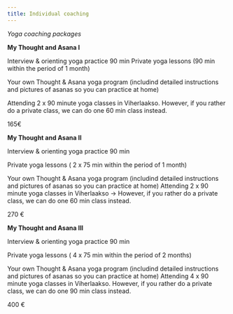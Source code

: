 ```yaml
---
title: Individual coaching
---
```


*Yoga coaching packages*


**My Thought and Asana I**

Interview & orienting yoga practice 90 min
Private yoga lessons (90 min within the period of  1 month)

Your own Thought & Asana yoga program (includind detailed instructions and pictures of asanas so you can practice at home)

Attending 2 x 90 minute yoga classes in Viherlaakso. However, if you rather do a private class, we can do one 60 min class instead.

165€



**My Thought and Asana II**

Interview & orienting yoga practice 90 min

Private yoga lessons ( 2 x 75 min within the period of  1 month)

Your own Thought & Asana yoga program (includind detailed instructions and pictures of asanas so you can practice at home)
Attending 2 x 90 minute yoga classes in Viherlaakso -> However, if you rather do a private class, we can do one 60 min class instead.

270 €



**My Thought and Asana III**

Interview & orienting yoga practice 90 min

Private yoga lessons ( 4 x 75 min within the period of  2 months)

Your own Thought & Asana yoga program (includind detailed instructions and pictures of asanas so you can practice at home)
Attending 4 x 90 minute yoga classes in Viherlaakso. However, if you rather do a private class, we can do one 90 min class instead.

400 €
